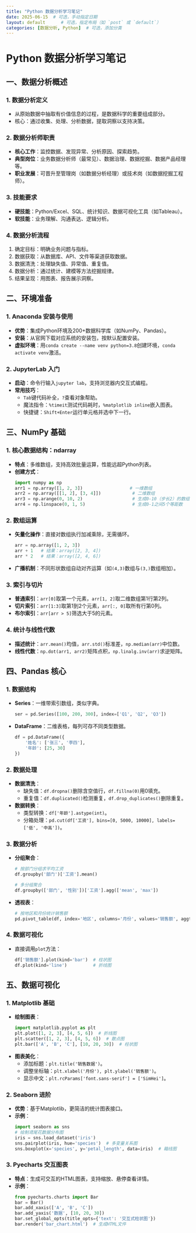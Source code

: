 ```yaml
---
title: "Python 数据分析学习笔记"
date: 2025-06-15  # 可选，手动指定日期
layout: default      # 可选，指定布局（如 `post` 或 `default`）
categories: [数据分析, Python]  # 可选，添加分类
---
```

# Python 数据分析学习笔记

## 一、数据分析概述
### 1. 数据分析定义
- 从原始数据中抽取有价值信息的过程，是数据科学的重要组成部分。
- 核心：通过收集、处理、分析数据，提取洞察以支持决策。

### 2. 数据分析师职责
- **核心工作**：监控数据、发现异常、分析原因、探索趋势。
- **典型岗位**：业务数据分析师（最常见）、数据治理、数据挖掘、数据产品经理等。
- **职业发展**：可晋升至管理岗（如数据分析经理）或技术岗（如数据挖掘工程师）。

### 3. 技能要求
- **硬技能**：Python/Excel、SQL、统计知识、数据可视化工具（如Tableau）。
- **软技能**：业务理解、沟通表达、逻辑分析。

### 4. 数据分析流程
1. 确定目标：明确业务问题与指标。
2. 数据获取：从数据库、API、文件等渠道获取数据。
3. 数据清洗：处理缺失值、异常值、重复值。
4. 数据分析：通过统计、建模等方法挖掘规律。
5. 结果呈现：用图表、报告展示洞察。


## 二、环境准备
### 1. Anaconda 安装与使用
- **优势**：集成Python环境及200+数据科学库（如NumPy、Pandas）。
- **安装**：从官网下载对应系统的安装包，按默认配置安装。
- **虚拟环境**：用`conda create --name venv python=3.8`创建环境，`conda activate venv`激活。

### 2. JupyterLab 入门
- **启动**：命令行输入`jupyter lab`，支持浏览器内交互式编程。
- **常用技巧**：
  - `Tab`键代码补全，`?`查看对象帮助。
  - 魔法指令：`%timeit`测试代码耗时，`%matplotlib inline`嵌入图表。
  - 快捷键：`Shift+Enter`运行单元格并选中下一行。


## 三、NumPy 基础
### 1. 核心数据结构：ndarray
- **特点**：多维数组，支持高效批量运算，性能远超Python列表。
- **创建方式**：
  ```python
  import numpy as np
  arr1 = np.array([1, 2, 3])                  # 一维数组
  arr2 = np.array([[1, 2], [3, 4]])            # 二维数组
  arr3 = np.arange(0, 10, 2)                   # 生成0-10（步长2）的数组
  arr4 = np.linspace(0, 1, 5)                  # 生成0-1之间5个等距数
  ```

### 2. 数组运算
- **矢量化操作**：直接对数组执行加减乘除，无需循环。
  ```python
  arr = np.array([1, 2, 3])
  arr + 1   # 结果：array([2, 3, 4])
  arr * 2   # 结果：array([2, 4, 6])
  ```
- **广播机制**：不同形状数组自动对齐运算（如`(4,3)`数组与`(3,)`数组相加）。

### 3. 索引与切片
- **普通索引**：`arr[0]`取第一个元素，`arr[1, 2]`取二维数组第1行第2列。
- **切片索引**：`arr[1:3]`取第1到2个元素，`arr[:, 0]`取所有行第0列。
- **布尔索引**：`arr[arr > 5]`筛选大于5的元素。

### 4. 统计与线性代数
- **描述统计**：`arr.mean()`均值，`arr.std()`标准差，`np.median(arr)`中位数。
- **线性代数**：`np.dot(arr1, arr2)`矩阵点积，`np.linalg.inv(arr)`求逆矩阵。


## 四、Pandas 核心
### 1. 数据结构
- **Series**：一维带索引数组，类似字典。
  ```python
  ser = pd.Series([100, 200, 300], index=['Q1', 'Q2', 'Q3'])
  ```
- **DataFrame**：二维表格，每列可存不同类型数据。
  ```python
  df = pd.DataFrame({
      '姓名': ['张三', '李四'],
      '年龄': [25, 30]
  })
  ```

### 2. 数据处理
- **数据清洗**：
  - 缺失值：`df.dropna()`删除含空值行，`df.fillna(0)`用0填充。
  - 重复值：`df.duplicated()`检测重复，`df.drop_duplicates()`删除重复。
- **数据转换**：
  - 类型转换：`df['年龄'].astype(int)`。
  - 分箱处理：`pd.cut(df['工资'], bins=[0, 5000, 10000], labels=['低', '中高'])`。

### 3. 数据分析
- **分组聚合**：
  ```python
  # 按部门分组求平均工资
  df.groupby('部门')['工资'].mean()
  
  # 多分组聚合
  df.groupby(['部门', '性别'])['工资'].agg(['mean', 'max'])
  ```
- **透视表**：
  ```python
  # 按地区和月份统计销售额
  pd.pivot_table(df, index='地区', columns='月份', values='销售额', aggfunc='sum')
  ```

### 4. 数据可视化
- 直接调用`plot`方法：
  ```python
  df['销售额'].plot(kind='bar')  # 柱状图
  df.plot(kind='line')          # 折线图
  ```


## 五、数据可视化
### 1. Matplotlib 基础
- **绘制图表**：
  ```python
  import matplotlib.pyplot as plt
  plt.plot([1, 2, 3], [4, 5, 6])  # 折线图
  plt.scatter([1, 2, 3], [4, 5, 6])  # 散点图
  plt.bar(['A', 'B', 'C'], [10, 20, 30])  # 柱状图
  ```
- **图表美化**：
  - 添加标题：`plt.title('销售数据')`。
  - 调整坐标轴：`plt.xlabel('月份'), plt.ylabel('销售额')`。
  - 显示中文：`plt.rcParams['font.sans-serif'] = ['SimHei']`。

### 2. Seaborn 进阶
- **优势**：基于Matplotlib，更简洁的统计图表接口。
- **示例**：
  ```python
  import seaborn as sns
  # 绘制鸢尾花数据分布图
  iris = sns.load_dataset('iris')
  sns.pairplot(iris, hue='species')  # 多变量关系图
  sns.boxplot(x='species', y='petal_length', data=iris)  # 箱线图
  ```

### 3. Pyecharts 交互图表
- **特点**：生成可交互的HTML图表，支持缩放、悬停查看详情。
- **示例**：
  ```python
  from pyecharts.charts import Bar
  bar = Bar()
  bar.add_xaxis(['A', 'B', 'C'])
  bar.add_yaxis('数据', [10, 20, 30])
  bar.set_global_opts(title_opts={'text': '交互式柱状图'})
  bar.render('bar_chart.html')  # 生成HTML文件
  ```
